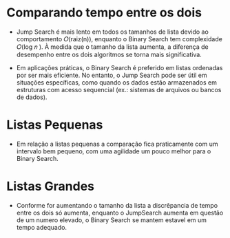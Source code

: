 # Comparando tempo entre os dois

- Jump Search é mais lento em todos os tamanhos de lista devido ao comportamento 𝑂(raiz(n)), enquanto o Binary Search tem complexidade 𝑂(log 𝑛 ). À medida que o tamanho da lista aumenta, a diferença de desempenho entre os dois algoritmos se torna mais significativa.

- Em aplicações práticas, o Binary Search é preferido em listas ordenadas por ser mais eficiente. No entanto, o Jump Search pode ser útil em situações específicas, como quando os dados estão armazenados em estruturas com acesso sequencial (ex.: sistemas de arquivos ou bancos de dados).

# Listas Pequenas 

- Em relação a listas pequenas a comparação fica praticamente com um intervalo bem pequeno, com uma agilidade um pouco melhor para o Binary Search.

# Listas Grandes

- Conforme for aumentando o tamanho da lista a discrêpancia de tempo entre os dois só aumenta, enquanto o JumpSearch aumenta em questão de um numero elevado, o Binary Search se mantem estavel em um tempo adequado.

